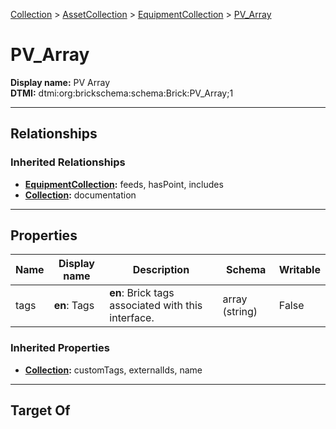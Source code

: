 [Collection](../../Collection.md) > [AssetCollection](../AssetCollection.md) > [EquipmentCollection](EquipmentCollection.md) > [PV_Array](#)
# PV_Array

**Display name:** PV Array<br />
**DTMI:** dtmi:org:brickschema:schema:Brick:PV_Array;1

---

## Relationships
### Inherited Relationships
* **[EquipmentCollection](EquipmentCollection.md):** feeds, hasPoint, includes
* **[Collection](../../Collection.md):** documentation

---

## Properties
|Name|Display name|Description|Schema|Writable|
|-|-|-|-|-|
|tags|**en**: Tags|**en**: Brick tags associated with this interface.|array (string)|False|
### Inherited Properties
* **[Collection](../../Collection.md):** customTags, externalIds, name

---

## Target Of
